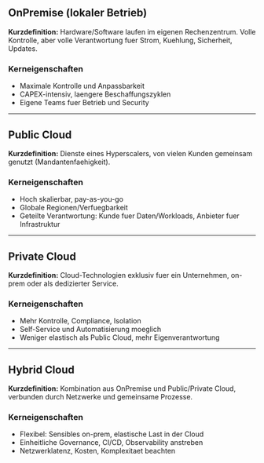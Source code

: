 ## OnPremise (lokaler Betrieb)

**Kurzdefinition:** Hardware/Software laufen im eigenen Rechenzentrum. Volle Kontrolle, aber volle Verantwortung fuer Strom, Kuehlung, Sicherheit, Updates.

### Kerneigenschaften
- Maximale Kontrolle und Anpassbarkeit  
- CAPEX-intensiv, laengere Beschaffungszyklen  
- Eigene Teams fuer Betrieb und Security

---

## Public Cloud

**Kurzdefinition:** Dienste eines Hyperscalers, von vielen Kunden gemeinsam genutzt (Mandantenfaehigkeit).

### Kerneigenschaften
- Hoch skalierbar, pay-as-you-go  
- Globale Regionen/Verfuegbarkeit  
- Geteilte Verantwortung: Kunde fuer Daten/Workloads, Anbieter fuer Infrastruktur

---

## Private Cloud

**Kurzdefinition:** Cloud-Technologien exklusiv fuer ein Unternehmen, on-prem oder als dedizierter Service.

### Kerneigenschaften
- Mehr Kontrolle, Compliance, Isolation  
- Self-Service und Automatisierung moeglich  
- Weniger elastisch als Public Cloud, mehr Eigenverantwortung

---

## Hybrid Cloud

**Kurzdefinition:** Kombination aus OnPremise und Public/Private Cloud, verbunden durch Netzwerke und gemeinsame Prozesse.

### Kerneigenschaften
- Flexibel: Sensibles on-prem, elastische Last in der Cloud  
- Einheitliche Governance, CI/CD, Observability anstreben  
- Netzwerklatenz, Kosten, Komplexitaet beachten